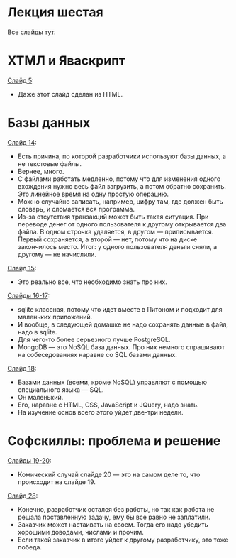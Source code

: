 # Лекция шестая
Все слайды [тут](http://melevir.com/styleru_py/slides/6.html).

# ХТМЛ и Яваскрипт

[Слайд 5](http://melevir.com/static/styleru_py/slides/6.html?full#5):
- Даже этот слайд сделан из HTML.

# Базы данных

[Слайд 14](http://melevir.com/static/styleru_py/slides/6.html?full#14):
- Есть причина, по которой разработчики используют базы данных, а не текстовые файлы.
- Вернее, много.
- С файлами работать медленно, потому что для изменения одного вхождения нужно весь файл загрузить, а потом обратно сохранить. Это линейное время на одну простую операцию.
- Можно случайно записать, например, цифру там, где должен быть словарь, и сломается вся программа.
- Из-за отсутствия транзакций может быть такая ситуация. При переводе денег от одного пользователя к другому открывается два файла. В одном строчка удаляется, в другом — приписывается. Первый сохраняется, а второй — нет, потому что на диске закончилось место. Итог: у одного пользователя деньги сняли, а другому — не начислили.

[Слайд 15](http://melevir.com/static/styleru_py/slides/6.html?full#15):
- Это реально все, что необходимо знать про них.

[Слайды 16-17](http://melevir.com/static/styleru_py/slides/6.html?full#16):
- sqlite классная, потому что идет вместе в Питоном и подходит для маленьких приложений.
- И вообще, в следующей домашке не надо сохранять данные в файл, надо в sqlite.
- Для чего-то более серьезного лучше PostgreSQL.
- MongoDB — это NoSQL база данных. Про них немного спрашивают на собеседованиях наравне со SQL базами данных.

[Слайд 18](http://melevir.com/static/styleru_py/slides/6.html?full#18):
- Базами данных (всеми, кроме NoSQL) управляют с помощью специального языка — SQL.
- Он маленький.
- Его, наравне с HTML, CSS, JavaScript и JQuery, надо знать.
- На изучение основ всего этого уйдет две-три недели.

# Софскиллы: проблема и решение

[Слайды 19-20](http://melevir.com/static/styleru_py/slides/6.html?full#19):
- Комический случай слайде 20 — это на самом деле то, что происходит на слайде 19.

[Слайд 28](http://melevir.com/static/styleru_py/slides/6.html?full#28):
- Конечно, разработчик остался без работы, но так как работа не решала поставленную задачу, ему бы все равно не заплатили.
- Заказчик может настаивать на своем. Тогда его надо убедить хорошими доводами, числами и прочим.
- Если такой заказчик в итоге уйдет к другому разработчику, это тоже победа.
